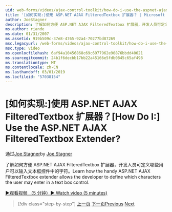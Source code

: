 ```yaml
---
uid: web-forms/videos/ajax-control-toolkit/how-do-i-use-the-aspnet-ajax-filteredtextbox-extender
title: '[如何实现:]使用 ASP.NET AJAX FilteredTextbox 扩展器？ | Microsoft Docs'
author: JoeStagner
description: 了解如何方便 ASP.NET AJAX FilteredTextbox 扩展器，开发人员可定义哪些用户可以输入文本框控件中的字符。
ms.author: riande
ms.date: 01/31/2007
ms.assetid: 919b509c-37e8-4765-92a4-70277bd87269
msc.legacyurl: /web-forms/videos/ajax-control-toolkit/how-do-i-use-the-aspnet-ajax-filteredtextbox-extender
msc.type: video
ms.openlocfilehash: 6af94a10456868c69c6977962e90876bbdd40621
ms.sourcegitcommit: 24b1f6decbb17bb22a45166e5fdb0845c65af498
ms.translationtype: MT
ms.contentlocale: zh-CN
ms.lasthandoff: 03/01/2019
ms.locfileid: "57038154"
---
```

<a name="how-do-i-use-the-aspnet-ajax-filteredtextbox-extender"></a><span data-ttu-id="0fdaa-104">[如何实现:]使用 ASP.NET AJAX FilteredTextbox 扩展器？</span><span class="sxs-lookup"><span data-stu-id="0fdaa-104">[How Do I:] Use the ASP.NET AJAX FilteredTextbox Extender?</span></span>
====================
<span data-ttu-id="0fdaa-105">通过[Joe Stagner](https://github.com/JoeStagner)</span><span class="sxs-lookup"><span data-stu-id="0fdaa-105">by [Joe Stagner](https://github.com/JoeStagner)</span></span>

<span data-ttu-id="0fdaa-106">了解如何方便 ASP.NET AJAX FilteredTextbox 扩展器，开发人员可定义哪些用户可以输入文本框控件中的字符。</span><span class="sxs-lookup"><span data-stu-id="0fdaa-106">Learn how the handy ASP.NET AJAX FilteredTextbox extender allows the developer to define which characters the user may enter in a text box control.</span></span>

[<span data-ttu-id="0fdaa-107">&#9654;观看视频 （5 分钟）</span><span class="sxs-lookup"><span data-stu-id="0fdaa-107">&#9654; Watch video (5 minutes)</span></span>](https://channel9.msdn.com/Blogs/ASP-NET-Site-Videos/how-do-i-use-the-aspnet-ajax-filteredtextbox-extender)

> [!div class="step-by-step"]
> <span data-ttu-id="0fdaa-108">[上一页](how-do-i-use-the-aspnet-ajax-dynamicpopulate-extender.md)
> [下一页](how-do-i-use-the-aspnet-ajax-hovermenu-extender.md)</span><span class="sxs-lookup"><span data-stu-id="0fdaa-108">[Previous](how-do-i-use-the-aspnet-ajax-dynamicpopulate-extender.md)
[Next](how-do-i-use-the-aspnet-ajax-hovermenu-extender.md)</span></span>

